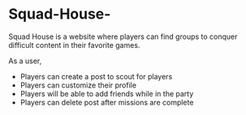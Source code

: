 # Squad-House-
Squad House is a website where players can find groups to conquer difficult content in their favorite games.


As a user, 
* Players can create a post to scout for players 
* Players can customize their profile 
* Players will be able to add friends while in the party 
* Players can delete post after missions are complete 
